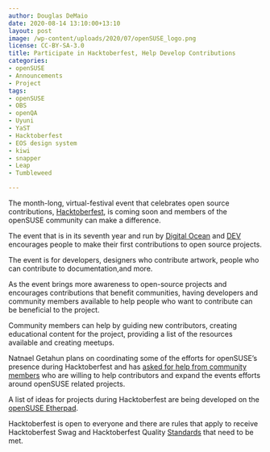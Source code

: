 ```yaml
---
author: Douglas DeMaio
date: 2020-08-14 13:10:00+13:10
layout: post
image: /wp-content/uploads/2020/07/openSUSE_logo.png
license: CC-BY-SA-3.0
title: Participate in Hacktoberfest, Help Develop Contributions
categories:
- openSUSE
- Announcements
- Project
tags:
- openSUSE
- OBS
- openQA
- Uyuni
- YaST
- Hacktoberfest
- EOS design system
- kiwi
- snapper
- Leap
- Tumbleweed

---
```


The month-long, virtual-festival event that celebrates open source contributions, [Hacktoberfest](https://hacktoberfest.digitalocean.com/), is coming soon and members of the openSUSE community can make a difference.

The event that is in its seventh year and run by [Digital Ocean](https://www.digitalocean.com/) and [DEV](https://dev.to/) encourages people to make their first contributions to open source projects. 

The event is for developers, designers who contribute artwork, people who can contribute to  documentation,and more. 

As the event brings more awareness to open-source projects and encourages contributions that benefit communities, having developers and community members available to help people who want to contribute can be beneficial to the project. 

Community members can help by guiding new contributors, creating educational content for the project, providing a list of the resources available and creating meetups.

Natnael Getahun plans on coordinating some of the efforts for openSUSE’s presence during Hacktoberfest and has [asked for help from community members](https://lists.opensuse.org/opensuse-project/2020-08/msg00087.html) who are willing to help contributors and expand the events efforts around openSUSE related projects.

A list of ideas for projects during Hacktoberfest are being developed on the [openSUSE Etherpad](https://etherpad.opensuse.org/p/hacktoberfest2020).

Hacktoberfest is open to everyone and there are rules that apply to receive Hacktoberfest Swag and Hacktoberfest Quality [Standards](https://hacktoberfest.digitalocean.com/details#quality-standards) that need to be met.
